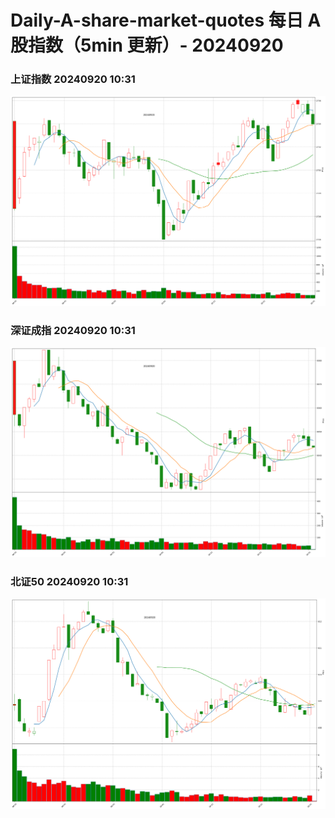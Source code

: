 
# Daily-A-share-market-quotes 每日 A 股指数（5min 更新）- 20240920

### 上证指数 20240920 10:31
![](./fig/2024/9/20240920-sh000001.png)

### 深证成指 20240920 10:31
![](./fig/2024/9/20240920-sz399001.png)

### 北证50 20240920 10:31
![](./fig/2024/9/20240920-bj899050.png)
